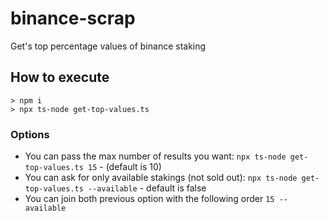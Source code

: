 # binance-scrap

Get's top percentage values of binance staking

## How to execute
```
> npm i
> npx ts-node get-top-values.ts
```

### Options
- You can pass the max number of results you want: `npx ts-node get-top-values.ts 15` - (default is 10)
- You can ask for only available stakings (not sold out): `npx ts-node get-top-values.ts --available` - default is false
- You can join both previous option with the following order `15 --available`
